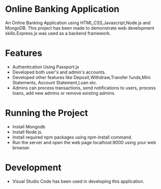 # Online Banking Application
An Online Banking Application using HTML,CSS,Javascript,Node.js and MongoDB. This project has been made to demonstrate web development skills.Express.js was used as a backend framework.

# Features
* Authentication Using Passport.js
* Developed both user's and admin's accounts.
* Developed other features like Deposit,Withdraw,Transfer funds,Mini Statements, Account Statement,Loan etc.
* Admins can process transactions, send notifications to users, process loans, add new admins or remove existing admins.

# Running the Project
* Install Mongodb
* Install Node js.
* Install required npm packages using npm install command.
* Run the server and open the web page localhost:9000 using your web browser.

# Development
* Visual Studio Code has been used in developing this application.
